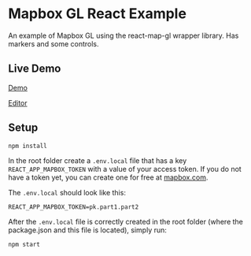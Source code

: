 # Mapbox GL React Example

An example of Mapbox GL using the react-map-gl wrapper library. Has markers and some controls.

## Live Demo

[Demo](https://o2fmh.codesandbox.io/)

[Editor](https://codesandbox.io/s/react-mapbox-gl-o2fmh?fontsize=14&hidenavigation=1&theme=dark)

## Setup

```
npm install
```

In the root folder create a `.env.local` file that has a key `REACT_APP_MAPBOX_TOKEN` with a value of your access token. If you do not have a token yet, you can create one for free at [mapbox.com](https://account.mapbox.com).

The `.env.local` should look like this:
```
REACT_APP_MAPBOX_TOKEN=pk.part1.part2
```

After the `.env.local` file is correctly created in the root folder (where the package.json and this file is located), simply run:

```
npm start
```
